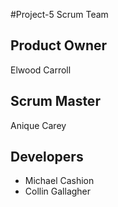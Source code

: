 #Project-5 Scrum Team
## Product Owner
Elwood Carroll
## Scrum Master
Anique Carey
## Developers
- Michael Cashion
- Collin Gallagher

